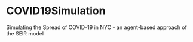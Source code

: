 # COVID19Simulation
Simulating the Spread of COVID-19 in NYC - an agent-based approach of the SEIR model
